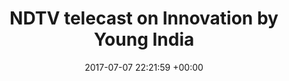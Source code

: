 ---
layout: post
categories: talks
date: 2017-07-07 22:21:59 +00:00
title:  "NDTV telecast on Innovation by Young India"
titleurl: https://www.ndtv.com/video/mindspace/heads-up/india-s-young-innovators-share-their-success-stories-462283
important: "true"
highlight: ""
summary:  Invited speaker for panel discussion on national news <a href="https://www.ndtv.com/video/mindspace/heads-up/india-s-young-innovators-share-their-success-stories-462283">NDTV India</a> to present  project Automated Psychiatrist. Watch <a href=https://www.ndtv.com/video/mindspace/heads-up/india-s-young-innovators-share-their-success-stories-462283>here</a>@5:07.
---